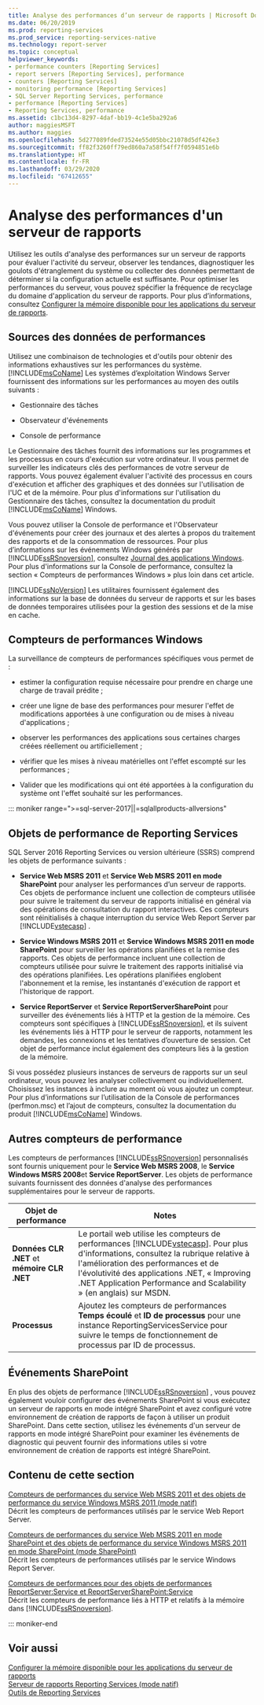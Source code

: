 ```yaml
---
title: Analyse des performances d’un serveur de rapports | Microsoft Docs
ms.date: 06/20/2019
ms.prod: reporting-services
ms.prod_service: reporting-services-native
ms.technology: report-server
ms.topic: conceptual
helpviewer_keywords:
- performance counters [Reporting Services]
- report servers [Reporting Services], performance
- counters [Reporting Services]
- monitoring performance [Reporting Services]
- SQL Server Reporting Services, performance
- performance [Reporting Services]
- Reporting Services, performance
ms.assetid: c1bc13d4-8297-4daf-bb19-4c1e5ba292a6
author: maggiesMSFT
ms.author: maggies
ms.openlocfilehash: 5d277089fded73524e55d05bbc21078d5df426e3
ms.sourcegitcommit: ff82f3260ff79ed860a7a58f54ff7f0594851e6b
ms.translationtype: HT
ms.contentlocale: fr-FR
ms.lasthandoff: 03/29/2020
ms.locfileid: "67412655"
---
```

# <a name="monitoring-report-server-performance"></a>Analyse des performances d'un serveur de rapports
  Utilisez les outils d'analyse des performances sur un serveur de rapports pour évaluer l'activité du serveur, observer les tendances, diagnostiquer les goulots d'étranglement du système ou collecter des données permettant de déterminer si la configuration actuelle est suffisante. Pour optimiser les performances du serveur, vous pouvez spécifier la fréquence de recyclage du domaine d'application du serveur de rapports. Pour plus d’informations, consultez [Configurer la mémoire disponible pour les applications du serveur de rapports](../../reporting-services/report-server/configure-available-memory-for-report-server-applications.md).  
  
## <a name="sources-of-performance-data"></a>Sources des données de performances  
 Utilisez une combinaison de technologies et d'outils pour obtenir des informations exhaustives sur les performances du système. [!INCLUDE[msCoName](../../includes/msconame-md.md)] Les systèmes d’exploitation Windows Server fournissent des informations sur les performances au moyen des outils suivants :  
  
-   Gestionnaire des tâches  
  
-   Observateur d'événements  
  
-   Console de performance  
  
 Le Gestionnaire des tâches fournit des informations sur les programmes et les processus en cours d'exécution sur votre ordinateur. Il vous permet de surveiller les indicateurs clés des performances de votre serveur de rapports. Vous pouvez également évaluer l'activité des processus en cours d'exécution et afficher des graphiques et des données sur l'utilisation de l'UC et de la mémoire. Pour plus d'informations sur l'utilisation du Gestionnaire des tâches, consultez la documentation du produit [!INCLUDE[msCoName](../../includes/msconame-md.md)] Windows.  
  
 Vous pouvez utiliser la Console de performance et l'Observateur d'événements pour créer des journaux et des alertes à propos du traitement des rapports et de la consommation de ressources. Pour plus d’informations sur les événements Windows générés par [!INCLUDE[ssRSnoversion](../../includes/ssrsnoversion-md.md)], consultez [Journal des applications Windows](../../reporting-services/report-server/windows-application-log.md). Pour plus d'informations sur la Console de performance, consultez la section « Compteurs de performances Windows » plus loin dans cet article.  
  
 [!INCLUDE[ssNoVersion](../../includes/ssnoversion-md.md)] Les utilitaires fournissent également des informations sur la base de données du serveur de rapports et sur les bases de données temporaires utilisées pour la gestion des sessions et de la mise en cache.  
  
## <a name="windows-performance-counters"></a>Compteurs de performances Windows  
 La surveillance de compteurs de performances spécifiques vous permet de :  
  
-   estimer la configuration requise nécessaire pour prendre en charge une charge de travail prédite ;  
  
-   créer une ligne de base des performances pour mesurer l'effet de modifications apportées à une configuration ou de mises à niveau d'applications ;  
  
-   observer les performances des applications sous certaines charges créées réellement ou artificiellement ;  
  
-   vérifier que les mises à niveau matérielles ont l'effet escompté sur les performances ;  
  
-   Valider que les modifications qui ont été apportées à la configuration du système ont l'effet souhaité sur les performances.  

::: moniker range=">=sql-server-2017||=sqlallproducts-allversions"
  
## <a name="reporting-services-performance-objects"></a>Objets de performance de Reporting Services  
SQL Server 2016 Reporting Services ou version ultérieure (SSRS) comprend les objets de performance suivants :  
  
-   **Service Web MSRS 2011** et **Service Web MSRS 2011 en mode SharePoint** pour analyser les performances d’un serveur de rapports. Ces objets de performance incluent une collection de compteurs utilisée pour suivre le traitement du serveur de rapports initialisé en général via des opérations de consultation du rapport interactives. Ces compteurs sont réinitialisés à chaque interruption du service Web Report Server par [!INCLUDE[vstecasp](../../includes/vstecasp-md.md)] .  
  
-   **Service Windows MSRS 2011** et **Service Windows MSRS 2011 en mode SharePoint** pour surveiller les opérations planifiées et la remise des rapports. Ces objets de performance incluent une collection de compteurs utilisée pour suivre le traitement des rapports initialisé via des opérations planifiées. Les opérations planifiées englobent l'abonnement et la remise, les instantanés d'exécution de rapport et l'historique de rapport.  
  
-   **Service ReportServer** et **Service ReportServerSharePoint** pour surveiller des événements liés à HTTP et la gestion de la mémoire. Ces compteurs sont spécifiques à [!INCLUDE[ssRSnoversion](../../includes/ssrsnoversion-md.md)], et ils suivent les événements liés à HTTP pour le serveur de rapports, notamment les demandes, les connexions et les tentatives d’ouverture de session. Cet objet de performance inclut également des compteurs liés à la gestion de la mémoire.  
  
 Si vous possédez plusieurs instances de serveurs de rapports sur un seul ordinateur, vous pouvez les analyser collectivement ou individuellement. Choisissez les instances à inclure au moment où vous ajoutez un compteur. Pour plus d’informations sur l’utilisation de la Console de performances (perfmon.msc) et l’ajout de compteurs, consultez la documentation du produit [!INCLUDE[msCoName](../../includes/msconame-md.md)] Windows.  
  
## <a name="other-performance-counters"></a>Autres compteurs de performance  
 Les compteurs de performances [!INCLUDE[ssRSnoversion](../../includes/ssrsnoversion-md.md)] personnalisés sont fournis uniquement pour le **Service Web MSRS 2008**, le **Service Windows MSRS 2008**et **Service ReportServer**. Les objets de performance suivants fournissent des données d'analyse des performances supplémentaires pour le serveur de rapports.  
  
|Objet de performance|Notes|  
|------------------------|-----------|  
|**Données CLR .NET** et **mémoire CLR .NET**|Le portail web utilise les compteurs de performances [!INCLUDE[vstecasp](../../includes/vstecasp-md.md)]. Pour plus d'informations, consultez la rubrique relative à l'amélioration des performances et de l'évolutivité des applications .NET, « Improving .NET Application Performance and Scalability » (en anglais) sur MSDN.|  
|**Processus**|Ajoutez les compteurs de performances **Temps écoulé** et **ID de processus** pour une instance ReportingServicesService pour suivre le temps de fonctionnement de processus par ID de processus.|  
  
## <a name="sharepoint-events"></a>Événements SharePoint  
 En plus des objets de performance [!INCLUDE[ssRSnoversion](../../includes/ssrsnoversion-md.md)] , vous pouvez également vouloir configurer des événements SharePoint si vous exécutez un serveur de rapports en mode intégré SharePoint et avez configuré votre environnement de création de rapports de façon à utiliser un produit SharePoint. Dans cette section, utilisez les événements d'un serveur de rapports en mode intégré SharePoint pour examiner les événements de diagnostic qui peuvent fournir des informations utiles si votre environnement de création de rapports est intégré SharePoint.  
  
## <a name="in-this-section"></a>Contenu de cette section  
 [Compteurs de performances du service Web MSRS 2011 et des objets de performance du service Windows MSRS 2011 &#40;mode natif&#41;](../../reporting-services/report-server/performance-counters-msrs-2011-web-service-performance-objects.md)  
 Décrit les compteurs de performances utilisés par le service Web Report Server.  
  
 [Compteurs de performances du service Web MSRS 2011 en mode SharePoint et des objets de performance du service Windows MSRS 2011 en mode SharePoint &#40;mode SharePoint&#41;](../../reporting-services/report-server/performance-counters-msrs-2011-sharepoint-mode-performance-objects.md)  
 Décrit les compteurs de performances utilisés par le service Windows Report Server.  
  
 [Compteurs de performances pour des objets de performances ReportServer:Service  et ReportServerSharePoint:Service](../../reporting-services/report-server/performance-counters-reportserver-service-performance-objects.md)  
 Décrit les compteurs de performance liés à HTTP et relatifs à la mémoire dans [!INCLUDE[ssRSnoversion](../../includes/ssrsnoversion-md.md)].  

::: moniker-end
  
## <a name="see-also"></a>Voir aussi  
 [Configurer la mémoire disponible pour les applications du serveur de rapports](../../reporting-services/report-server/configure-available-memory-for-report-server-applications.md)   
 [Serveur de rapports Reporting Services &#40;mode natif&#41;](../../reporting-services/report-server/reporting-services-report-server-native-mode.md)   
 [Outils de Reporting Services](../../reporting-services/tools/reporting-services-tools.md)  
  